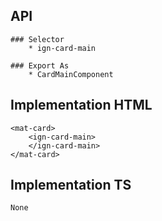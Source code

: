 ## API
    ### Selector
        * ign-card-main
  
    ### Export As
        * CardMainComponent

## Implementation HTML
    <mat-card>
        <ign-card-main>
        </ign-card-main>
    </mat-card>

## Implementation TS
    None
